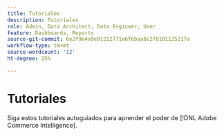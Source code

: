 ```yaml
---
title: Tutoriales
description: Tutoriales
role: Admin, Data Architect, Data Engineer, User
feature: Dashboards, Reports
source-git-commit: 6e2f9e4a9e91212771e6f6baa8c2f8101125217a
workflow-type: tm+mt
source-wordcount: '12'
ht-degree: 25%

---
```


# Tutoriales

Siga estos tutoriales autoguiados para aprender el poder de [!DNL Adobe Commerce Intelligence].
